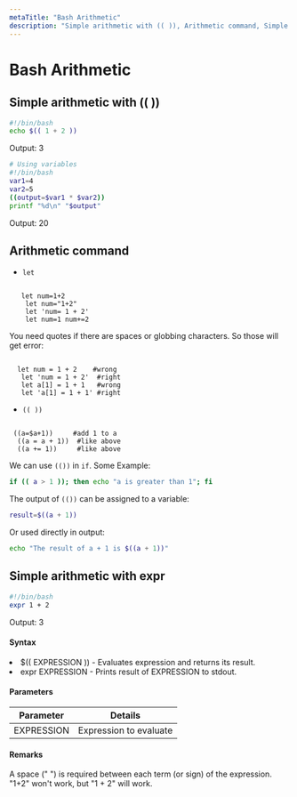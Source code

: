 ```yaml
---
metaTitle: "Bash Arithmetic"
description: "Simple arithmetic with (( )), Arithmetic command, Simple arithmetic with expr"
---
```


# Bash Arithmetic

## Simple arithmetic with (( ))

```bash
#!/bin/bash
echo $(( 1 + 2 ))

```

Output: 3

```bash
# Using variables
#!/bin/bash
var1=4
var2=5
((output=$var1 * $var2))
printf "%d\n" "$output"

```

Output: 20

## Arithmetic command

- `let`

```

   let num=1+2
    let num="1+2"
    let 'num= 1 + 2'
    let num=1 num+=2

```

You need quotes if there are spaces or globbing characters. So those will get error:

```

  let num = 1 + 2    #wrong
   let 'num = 1 + 2'  #right
   let a[1] = 1 + 1   #wrong
   let 'a[1] = 1 + 1' #right

```

- `(( ))`

```

 ((a=$a+1))     #add 1 to a
  ((a = a + 1))  #like above
  ((a += 1))     #like above

```

We can use `(())` in `if`. Some Example:

```bash
if (( a > 1 )); then echo "a is greater than 1"; fi

```

The output of `(())` can be assigned to a variable:

```bash
result=$((a + 1))

```

Or used directly in output:

```bash
echo "The result of a + 1 is $((a + 1))"

```

## Simple arithmetic with expr

```bash
#!/bin/bash
expr 1 + 2

```

Output: 3

#### Syntax

<li>
$(( EXPRESSION )) - Evaluates expression and returns its result.
</li>
<li>
expr EXPRESSION - Prints result of EXPRESSION to stdout.
</li>

#### Parameters

| Parameter  | Details                |
| ---------- | ---------------------- |
| EXPRESSION | Expression to evaluate |

#### Remarks

A space (" ") is required between each term (or sign) of the expression. "1+2" won't work, but "1 + 2" will work.
